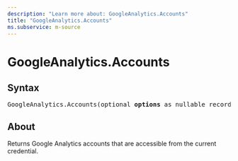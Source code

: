 ```yaml
---
description: "Learn more about: GoogleAnalytics.Accounts"
title: "GoogleAnalytics.Accounts"
ms.subservice: m-source
---
```

# GoogleAnalytics.Accounts

## Syntax

<pre>
GoogleAnalytics.Accounts(optional <b>options</b> as nullable record) as table
</pre>

## About

Returns Google Analytics accounts that are accessible from the current credential.
